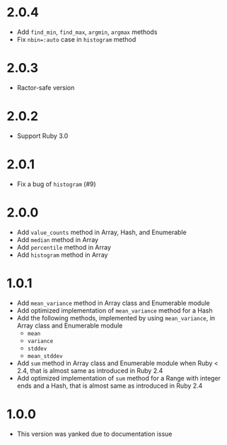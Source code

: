 # 2.0.4

- Add `find_min`, `find_max`, `argmin`, `argmax` methods
- Fix `nbin=:auto` case in `histogram` method

# 2.0.3

- Ractor-safe version

# 2.0.2

- Support Ruby 3.0

# 2.0.1

- Fix a bug of `histogram` (#9)

# 2.0.0

- Add `value_counts` method in Array, Hash, and Enumerable
- Add `median` method in Array
- Add `percentile` method in Array
- Add `histogram` method in Array

# 1.0.1

- Add `mean_variance` method in Array class and Enumerable module
- Add optimized implementation of `mean_variance` method for a Hash
- Add the following methods, implemented by using `mean_variance`, in Array class and Enumerable module
    - `mean`
    - `variance`
    - `stddev`
    - `mean_stddev`
- Add `sum` method in Array class and Enumerable module when Ruby < 2.4, that is almost same as introduced in Ruby 2.4
- Add optimized implementation of `sum` method for a Range with integer ends and a Hash, that is almost same as introduced in Ruby 2.4

# 1.0.0

- This version was yanked due to documentation issue
